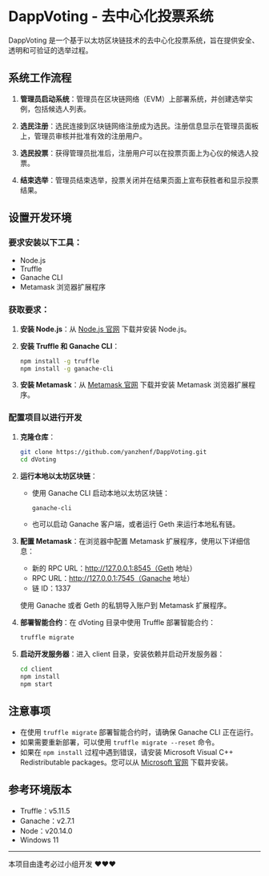# DappVoting - 去中心化投票系统

DappVoting 是一个基于以太坊区块链技术的去中心化投票系统，旨在提供安全、透明和可验证的选举过程。

## 系统工作流程

1. **管理员启动系统**：管理员在区块链网络（EVM）上部署系统，并创建选举实例，包括候选人列表。

2. **选民注册**：选民连接到区块链网络注册成为选民。注册信息显示在管理员面板上，管理员审核并批准有效的注册用户。

3. **选民投票**：获得管理员批准后，注册用户可以在投票页面上为心仪的候选人投票。

4. **结束选举**：管理员结束选举，投票关闭并在结果页面上宣布获胜者和显示投票结果。

## 设置开发环境

### 要求安装以下工具：

- Node.js
- Truffle
- Ganache CLI
- Metamask 浏览器扩展程序

### 获取要求：

1. **安装 Node.js**：从 [Node.js 官网](https://nodejs.org/) 下载并安装 Node.js。

2. **安装 Truffle 和 Ganache CLI**：
    ```sh
    npm install -g truffle
    npm install -g ganache-cli
    ```

3. **安装 Metamask**：从 [Metamask 官网](https://metamask.io/) 下载并安装 Metamask 浏览器扩展程序。

### 配置项目以进行开发

1. **克隆仓库**：
    ```sh
    git clone https://github.com/yanzhenf/DappVoting.git
    cd dVoting
    ```

2. **运行本地以太坊区块链**：
    - 使用 Ganache CLI 启动本地以太坊区块链：
        ```sh
        ganache-cli
        ```
    - 也可以启动 Ganache 客户端，或者运行 Geth 来运行本地私有链。

3. **配置 Metamask**：在浏览器中配置 Metamask 扩展程序，使用以下详细信息：
    - 新的 RPC URL：http://127.0.0.1:8545（Geth 地址）
    - RPC URL：http://127.0.0.1:7545（Ganache 地址）
    - 链 ID：1337

    使用 Ganache 或者 Geth 的私钥导入账户到 Metamask 扩展程序。

4. **部署智能合约**：在 dVoting 目录中使用 Truffle 部署智能合约：
    ```sh
    truffle migrate
    ```

5. **启动开发服务器**：进入 client 目录，安装依赖并启动开发服务器：
    ```sh
    cd client
    npm install
    npm start
    ```

## 注意事项

- 在使用 `truffle migrate` 部署智能合约时，请确保 Ganache CLI 正在运行。
- 如果需要重新部署，可以使用 `truffle migrate --reset` 命令。
- 如果在 `npm install` 过程中遇到错误，请安装 Microsoft Visual C++ Redistributable packages。您可以从 [Microsoft 官网](https://support.microsoft.com/en-us/help/2977003/the-latest-supported-visual-c-downloads) 下载并安装。

## 参考环境版本

- Truffle：v5.11.5
- Ganache：v2.7.1
- Node：v20.14.0
- Windows 11

---

本项目由逢考必过小组开发 ❤️❤️❤️
